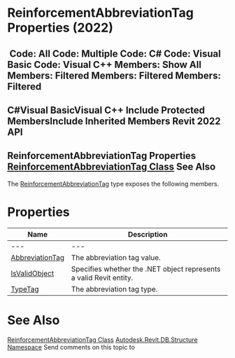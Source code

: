 # ReinforcementAbbreviationTag Properties (2022)

﻿
 Code: All Code: Multiple Code: C# Code: Visual Basic Code: Visual C++  Members: Show All Members: Filtered Members: Filtered Members: Filtered   
---  
C#Visual BasicVisual C++
Include Protected MembersInclude Inherited Members
Revit 2022 API  
---  
ReinforcementAbbreviationTag Properties  
[ReinforcementAbbreviationTag Class](bf71dcbf-bb5b-07db-9711-e901b109b8e2.md "ReinforcementAbbreviationTag Class") See Also  
---  
The [ReinforcementAbbreviationTag](bf71dcbf-bb5b-07db-9711-e901b109b8e2.md "ReinforcementAbbreviationTag Class") type exposes the following members.
# Properties
| Name | Description |
| --- | --- |
| --- | --- | --- |
| [AbbreviationTag](0ced5f7c-5a01-fbcb-3f18-3c5a4a68430e.md "AbbreviationTag Property") | The abbreviation tag value. |
| [IsValidObject](0a4ac474-2d59-3ab3-0ebd-7f04a8c20b72.md "IsValidObject Property") | Specifies whether the .NET object represents a valid Revit entity. |
| [TypeTag](f5554812-879c-0255-23f0-d2fabd1a3772.md "TypeTag Property") | The abbreviation tag type. |

# See Also
[ReinforcementAbbreviationTag Class](bf71dcbf-bb5b-07db-9711-e901b109b8e2.md "ReinforcementAbbreviationTag Class")
[Autodesk.Revit.DB.Structure Namespace](d586b341-f687-9d90-e96d-255806b7d4fc.md "Autodesk.Revit.DB.Structure Namespace")
Send comments on this topic to 